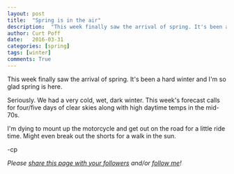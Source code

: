 ```yaml
---
layout: post
title:  "Spring is in the air"
description:  "This week finally saw the arrival of spring. It's been a hard winter and I'm so glad spring is here."
author: Curt Poff
date:   2016-03-31
categories: [spring]
tags: [winter]
comments: True
---
```

This week finally saw the arrival of spring. It's been a hard winter and I'm so glad spring is here.

<!--more-->

Seriously. We had a very cold, wet, dark winter. This week's forecast calls for four/five days of clear skies along with high daytime temps in the mid-70s.

I'm dying to mount up the motorcycle and get out on the road for a little ride time. Might even break out the shorts for a walk in the sun.

-cp

*Please
<a href="https://twitter.com/intent/tweet?url={{ site.production_url }}{{ page.url }}&text={{ page.title }}&via=cpoff" 
   target="_blank">
  share this page with your followers</a> 
and/or 
<a href="https://twitter.com/cpoff">
  follow me</a>!*